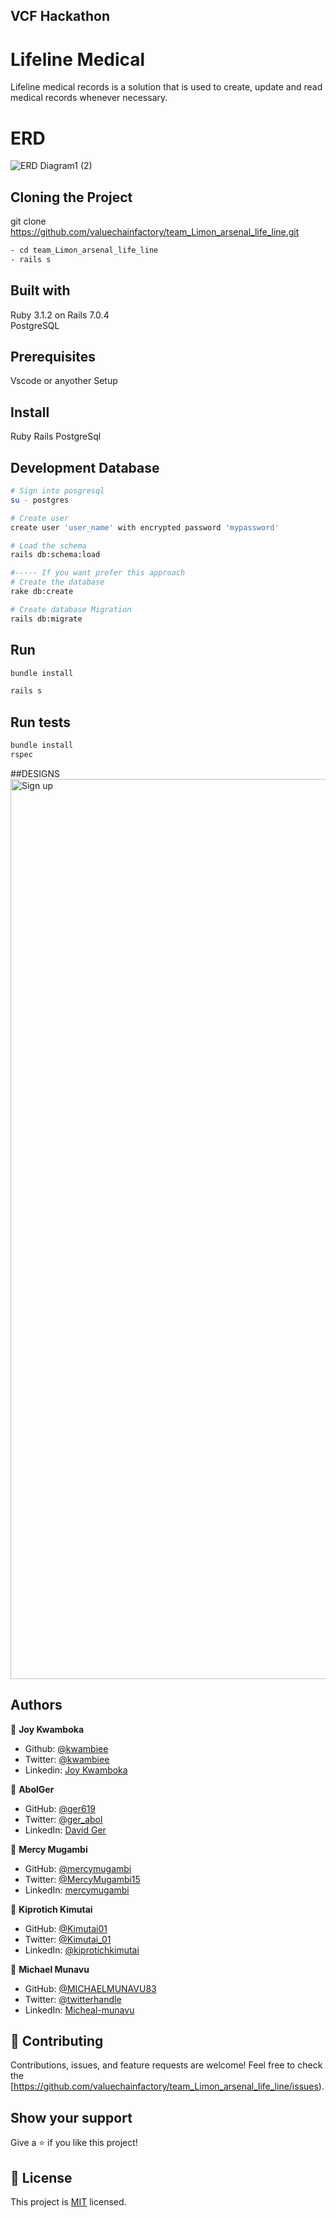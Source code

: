 ## VCF Hackathon
# Lifeline Medical

Lifeline medical records is a solution that is used to create, update and read medical records whenever necessary.

# ERD
![ERD Diagram1 (2)](https://user-images.githubusercontent.com/48310207/201509109-1173932a-9df2-49ab-bf94-31e20ec3fb17.jpg)

## Cloning the Project
git clone https://github.com/valuechainfactory/team_Limon_arsenal_life_line.git

```bash
- cd team_Limon_arsenal_life_line
- rails s
```

## Built with
Ruby 3.1.2 on Rails 7.0.4 <br>
PostgreSQL

## Prerequisites
Vscode or anyother Setup

## Install
Ruby
Rails
PostgreSql

## Development Database
```bash
# Sign into posgresql
su - postgres

# Create user
create user 'user_name' with encrypted password 'mypassword'

# Load the schema
rails db:schema:load

#----- If you want prefer this approach
# Create the database
rake db:create

# Create database Migration
rails db:migrate
```

## Run
```bash 
bundle install

rails s
```
## Run tests
```bash
bundle install
rspec
```

##DESIGNS
<img width="1440" alt="Sign up" src="https://user-images.githubusercontent.com/48310207/201519826-b29bc1cc-0c55-4d3d-aa42-d18d31f1ec5a.png">


## Authors

👤 **Joy Kwamboka**

- Github: [@kwambiee](https://github.com/kwambiee)
- Twitter: [@kwambiee](https://twitter.com/kwambiee)
- Linkedin: [Joy Kwamboka](https://www.linkedin.com/in/joy-kwamboka)

👤 **AbolGer**

- GitHub: [@ger619](https://github.com/ger619)
- Twitter: [@ger_abol](https://twitter.com/ger_abol)
- LinkedIn: [David Ger](https://linkedin.com/in/david-ger-426b4576)

👤 **Mercy Mugambi**

- GitHub: [@mercymugambi](https://github.com/mercymugambi)
- Twitter: [@MercyMugambi15](https://twitter.com/MercyMugambi15)
- LinkedIn: [mercymugambi](https://www.linkedin.com/in/mercymugambi)

👤 **Kiprotich Kimutai**

- GitHub: [@Kimutai01](https://github.com/Kimutai01)
- Twitter: [@Kimutai_01](https://twitter.com/Kimutai_01?s=09)
- LinkedIn: [@kiprotichkimutai](https://www.linkedin.com/m/in/kimutai-kiprotich-1b5045216)

👤 **Michael Munavu**

- GitHub: [@MICHAELMUNAVU83](https://github.com/MICHAELMUNAVU83)
- Twitter: [@twitterhandle](https://twitter.com/MichealTrance1)
- LinkedIn: [Micheal-munavu](https://www.linkedin.com/in/michael-munavu/)

## 🤝 Contributing

Contributions, issues, and feature requests are welcome!
Feel free to check the [https://github.com/valuechainfactory/team_Limon_arsenal_life_line/issues).

## Show your support

Give a ⭐️ if you like this project!

## 📝 License

This project is [MIT](./MIT.md) licensed.

